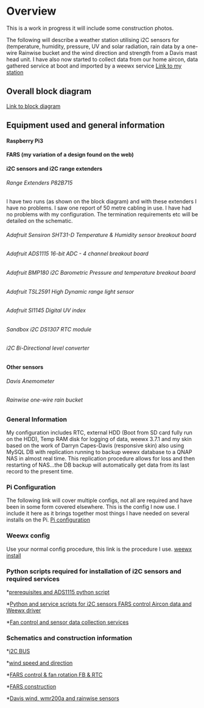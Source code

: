 # Overview #
This is a work in progress it will include some construction photos.

The following will describe a weather station utilising i2C sensors for (temperature, humidity, pressure, UV and solar radiation, rain data by a one-wire Rainwise bucket and the wind direction and strength from a Davis mast head unit. I have also now started to collect data from our home aircon, data gathered service at boot and imported by a weewx service
[Link to my station](http://bit.ly/nevsweather)

## Overall block diagram #
[Link to block diagram](https://goo.gl/kFyBKv)


## Equipment used and general information #
#### Raspberry Pi3 #
#### FARS (my variation of a design found on the web) #
#### i2C sensors and i2C range extenders #
###### Range Extenders P82B715 #
I have two runs (as shown on the block diagram) and with these extenders I have no problems. I saw one report of 50 metre cabling in use. I have had no problems with my configuration. The termination requirements etc will be detailed on the schematic.
###### Adafruit Sensiron SHT31-D Temperature & Humidity sensor breakout board #
###### Adafruit ADS1115 16-bit ADC - 4 channel breakout board #
###### Adafruit BMP180 i2C Barometric Pressure and temperature breakout board #
###### Adafruit TSL2591 High Dynamic range light sensor #
###### Adafruit SI1145 Digital UV index #
###### Sandbox i2C DS1307 RTC module #
###### i2C Bi-Directional level converter #
#### Other sensors #
###### Davis Anemometer #
###### Rainwise one-wire rain bucket #

### General Information #
My configuration includes RTC, external HDD (Boot from SD card fully run on the HDD), Temp RAM disk for logging of data, weewx 3.7.1 and my skin based on the work of Darryn Capes-Davis (responsive skin) also using MySQL DB with replication running to backup weewx database to a QNAP NAS in almost real time. This replication procedure allows for loss and then restarting of NAS...the DB backup will automatically get data from its last record to the present time.

### Pi Configuration #
The following link will cover multiple configs, not all are required and have been in some form covered elsewhere. This is the config I now use. I include it here as it brings together most things I have needed on several installs on the Pi.
[Pi configuration](https://goo.gl/9iFNgQ)

### Weewx config #
Use your normal config procedure, this link is the procedure I use. [weewx install](https://goo.gl/YdZp29)

### Python scripts required for installation of i2C sensors and required services #
*[prerequisites and ADS1115 python script](https://goo.gl/WCN0Iw)

*[Python and service scripts for i2C sensors FARS control Aircon data and Weewx driver](https://goo.gl/o01nfg)

*[Fan control and sensor data collection services](https://goo.gl/LiJx85)

### Schematics and construction information #
*[i2C BUS](https://goo.gl/mYEB5E)

*[wind speed and direction](https://goo.gl/OwyN5f)

*[FARS control & fan rotation FB & RTC](https://goo.gl/TOD4Kn)

*[FARS construction](https://goo.gl/LlDR1R)

*[Davis wind, wmr200a and rainwise sensors](https://goo.gl/zhxY2O) 